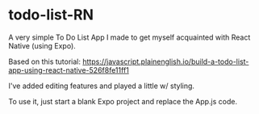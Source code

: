 # todo-list-RN

A very simple To Do List App I made to get myself acquainted with React Native (using Expo).

Based on this tutorial: https://javascript.plainenglish.io/build-a-todo-list-app-using-react-native-526f8fe11ff1

I've added editing features and played a little w/ styling. 

To use it, just start a blank Expo project and replace the App.js code.
